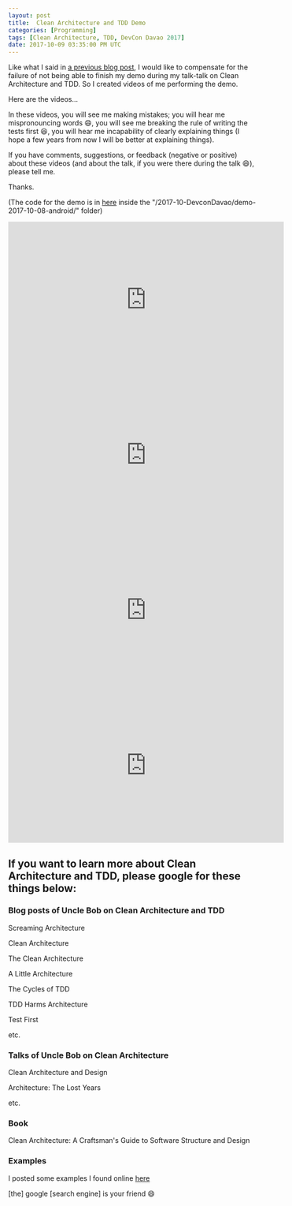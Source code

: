 ```yaml
---
layout: post
title:  Clean Architecture and TDD Demo
categories: [Programming]
tags: [Clean Architecture, TDD, DevCon Davao 2017]
date: 2017-10-09 03:35:00 PM UTC
---
```


<!-- October 09, 2017 11:35:00 PM Philippine Time -->

Like what I said in [a previous blog post](/2017/10/08/clean-architecture-and-tdd-devcon-davao-2017/), I would like to compensate for the failure of not being able to finish my demo during my talk-talk on Clean Architecture and TDD. So I created videos of me performing the demo.

Here are the videos...

In these videos, you will see me making mistakes; you will hear me mispronouncing words :smile:, you will see me breaking the rule of writing the tests first :laughing:, you will hear me incapability of clearly explaining things (I hope a few years from now I will be better at explaining things).

If you have comments, suggestions, or feedback (negative or positive) about these videos (and about the talk, if you were there during the talk :smile:), please tell me.

Thanks.

(The code for the demo is in [here](https://github.com/jeremiahflaga/clean-architecture-and-tdd-demo/tree/master/2017-10-DevconDavao/demo-2017-10-08-android/Demo) inside the "/2017-10-DevconDavao/demo-2017-10-08-android/" folder)

<!--more-->

<iframe width="560" height="315" src="https://www.youtube.com/embed/AdPYhieb7LI" frameborder="0" allowfullscreen></iframe>


<iframe width="560" height="315" src="https://www.youtube.com/embed/AzMkyCuatHc" frameborder="0" allowfullscreen></iframe>


<iframe width="560" height="315" src="https://www.youtube.com/embed/z_5Pzd1rLmA" frameborder="0" allowfullscreen></iframe>


<iframe width="560" height="315" src="https://www.youtube.com/embed/opCTXaExkMo" frameborder="0" allowfullscreen></iframe>


## If you want to learn more about Clean Architecture and TDD, please google for these things below:

### Blog posts of Uncle Bob on Clean Architecture and TDD

Screaming Architecture

Clean Architecture

The Clean Architecture

A Little Architecture

The Cycles of TDD

TDD Harms Architecture

Test First

etc.

### Talks of Uncle Bob on Clean Architecture

Clean Architecture and Design

Architecture: The Lost Years

etc.

### Book

Clean Architecture: A Craftsman's Guide to Software Structure and Design

### Examples

I posted some examples I found online [here](/2017/08/16/clean-architecture-sample-projects/)

[the] google [search engine] is your friend :smile:
